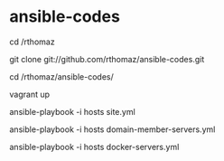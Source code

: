 # ansible-codes


cd /rthomaz

git clone git://github.com/rthomaz/ansible-codes.git

cd /rthomaz/ansible-codes/

vagrant up

ansible-playbook -i hosts site.yml 

ansible-playbook -i hosts domain-member-servers.yml 

ansible-playbook -i hosts docker-servers.yml 






